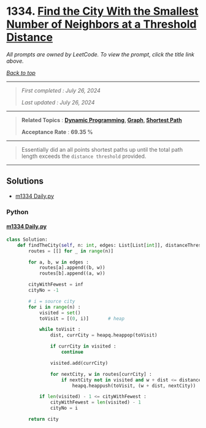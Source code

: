 # 1334. [Find the City With the Smallest Number of Neighbors at a Threshold Distance](<https://leetcode.com/problems/find-the-city-with-the-smallest-number-of-neighbors-at-a-threshold-distance>)

*All prompts are owned by LeetCode. To view the prompt, click the title link above.*

*[Back to top](<../README.md>)*

------

> *First completed : July 26, 2024*
>
> *Last updated : July 26, 2024*

------

> **Related Topics** : **[Dynamic Programming](<by_topic/Dynamic Programming.md>), [Graph](<by_topic/Graph.md>), [Shortest Path](<by_topic/Shortest Path.md>)**
>
> **Acceptance Rate** : **69.35 %**

------

> Essentially did an all points shortest paths up 
> until the total path length exceeds the 
> `distance threshold` provided.

------

## Solutions

- [m1334 Daily.py](<../my-submissions/m1334 Daily.py>)
### Python
#### [m1334 Daily.py](<../my-submissions/m1334 Daily.py>)
```Python
class Solution:
    def findTheCity(self, n: int, edges: List[List[int]], distanceThreshold: int) -> int:
        routes = [[] for _ in range(n)]

        for a, b, w in edges :
            routes[a].append((b, w))
            routes[b].append((a, w))

        cityWithFewest = inf
        cityNo = -1

        # i = source city
        for i in range(n) :
            visited = set()
            toVisit = [(0, i)]       # heap

            while toVisit :
                dist, currCity = heapq.heappop(toVisit)

                if currCity in visited :
                    continue

                visited.add(currCity)

                for nextCity, w in routes[currCity] :
                    if nextCity not in visited and w + dist <= distanceThreshold :
                        heapq.heappush(toVisit, (w + dist, nextCity))

            if len(visited) - 1 <= cityWithFewest :
                cityWithFewest = len(visited) - 1
                cityNo = i

        return city
```

